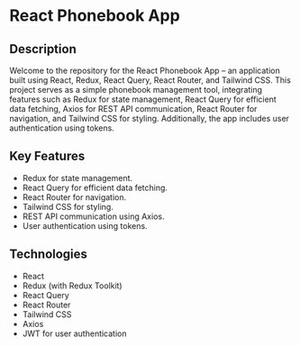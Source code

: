 # React Phonebook App

## Description

Welcome to the repository for the React Phonebook App – an application built using React, Redux, React Query, React Router, and Tailwind CSS. This project serves as a simple phonebook management tool, integrating features such as Redux for state management, React Query for efficient data fetching, Axios for REST API communication, React Router for navigation, and Tailwind CSS for styling. Additionally, the app includes user authentication using tokens.

## Key Features

- Redux for state management.
- React Query for efficient data fetching.
- React Router for navigation.
- Tailwind CSS for styling.
- REST API communication using Axios.
- User authentication using tokens.

## Technologies

- React
- Redux (with Redux Toolkit)
- React Query
- React Router
- Tailwind CSS
- Axios
- JWT for user authentication
